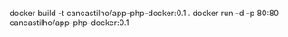docker build -t cancastilho/app-php-docker:0.1 .
docker run -d -p 80:80 cancastilho/app-php-docker:0.1
